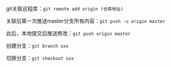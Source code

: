 git关联远程库：`git remote add origin (仓库地址)`

关联后第一次推送master分支所有内容：`git push -u origin master`

此后，本地提交后推送修改：`git push origin master`



创建分支：`git branch xxx`

切换分支：`git checkout xxx`

